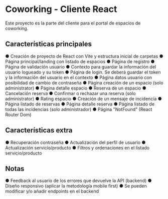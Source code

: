 # Coworking - Cliente React

Este proyecto es la parte del cliente para el portal de espacios de coworking.

## Características principales

● Creación de proyecto de React con Vite y estructura inicial de carpetas
● Página principal/landing con listado de espacios
● Página de registro
● Página de validación usuario
● Contexto para guardar la información del usuario logueado y su token
● Página de login. Se deberá guardar el token y la información del usuario en el contexto
● Página datos usuario con posibilidad de cambio de contraseña
● Página creación de un espacio (solo administrator)
● Página detalle espacio
● Reserva de un espacio
● Cancelación reserva
● Confirmar o rechazar una reserva (solo administrator)
● Rating espacio
● Creación de un mensaje de incidencia
● Página listado de reservas
● Página detalle reserva
● Página listado de todas las incidencias (solo administrador)
● Página "NotFound" (React Router Dom)

## Características extra

● Recuperación contraseña
● Actualización del perfil de usuario
● Actualización servicio/producto
● Filtros y ordenaciones en el listado servicio/producto

## Notas

● Feedback al usuario de los errores que devuelve la API (backend)
● Diseño responsivo (aplicar la metodología mobile first)
● Se pueden modificar y/o añadir endpoints en el backend